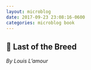 ```yaml
---
layout: microblog
date: 2017-09-23 23:08:16-0600
categories: microblog book
---
```

## 📖 Last of the Breed
*By Louis L’amour*